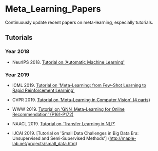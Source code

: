 # Meta_Learning_Papers
Continuously update recent papers on meta-learning, especially tutorials.

## Tutorials
### Year 2018
* NeurIPS 2018. [Tutorial on 'Automatic Machine Learning'](https://media.neurips.cc/Conferences/NIPS2018/Slides/hutter-vanschoren-part3.pdf)

### Year 2019
* ICML 2019. [Tutorial on 'Meta-Learning: from Few-Shot Learning to Rapid Reinforcement Learning'](https://icml.cc/media/Slides/icml/2019/halla(10-09-15)-10-13-00-4340-meta-learning_.pdf)

* CVPR 2019. [Tutorial on 'Meta-Learning in Computer Vision' (4 parts)](https://metalearning-cvpr2019.github.io/) 

* WWW 2019. [Tutorial on 'GNN_Meta-Learning for Online Recommendation' (P161-P172)](https://www.dropbox.com/s/g4es7jx1yb91h6w/WWW2019Tutorial_NetworkRepresentationLearning.rar?dl=0)

* NAACL 2019. [Tutorial on 'Transfer Learning in NLP'](https://docs.google.com/presentation/d/1fIhGikFPnb7G5kr58OvYC3GN4io7MznnM0aAgadvJfc/edit#slide=id.g58bdd596a1_0_0)

* IJCAI 2019. [Tutorial on 'Small Data Challenges in Big Data Era: Unsupervised and Semi-Supervised Methods'] (http://maple-lab.net/projects/small_data.htm)


